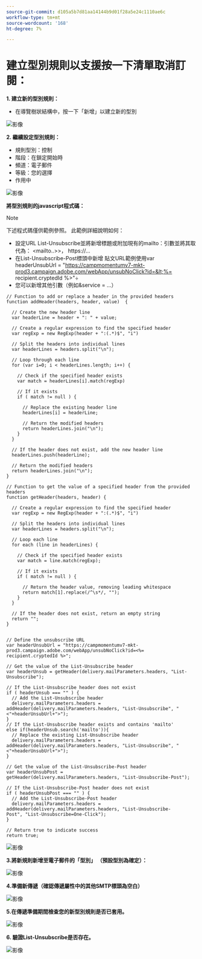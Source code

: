 ```yaml
---
source-git-commit: d105a5b7d81aa14144b9d01f28a5e24c1110ae6c
workflow-type: tm+mt
source-wordcount: '168'
ht-degree: 7%

---
```

# 建立型別規則以支援按一下清單取消訂閱：

**1. 建立新的型別規則：**

* 在導覽樹狀結構中，按一下「新增」以建立新的型別

![影像](/help/assets/CreatingTypologyRules1.png)

**2. 繼續設定型別規則：**

* 規則型別：控制
* 階段：在鎖定開始時
* 頻道：電子郵件
* 等級：您的選擇
* 作用中


![影像](/help/assets/CreatingTypologyRules2.png)


**將型別規則的javascript程式碼：**


>[!NOTE]
>
>下述程式碼僅供範例參照。
>此範例詳細說明如何：
>* 設定URL List-Unsubscribe並將新增標題或附加現有的mailto：引數並將其取代為： &lt;mailto..>>， https://...
>* 在List-Unsubscribe-Post標頭中新增
>貼文URL範例使用var headerUnsubUrl = &quot;https://campmomentumv7-mkt-prod3.campaign.adobe.com/webApp/unsubNoClick?id=&lt;%= recipient.cryptedId %>&quot;÷
>* 您可以新增其他引數（例如&amp;service = ...）
>


```
// Function to add or replace a header in the provided headers 
function addHeader(headers, header, value)  { 
    
  // Create the new header line 
  var headerLine = header + ": " + value; 
    
  // Create a regular expression to find the specified header 
  var regExp = new RegExp(header + ":(.*)$", "i") 
    
  // Split the headers into individual lines 
  var headerLines = headers.split("\n"); 
    
  // Loop through each line 
  for (var i=0; i < headerLines.length; i++) { 
      
    // Check if the specified header exists 
    var match = headerLines[i].match(regExp) 
      
    // If it exists 
    if ( match != null ) { 
        
      // Replace the existing header line 
      headerLines[i] = headerLine; 
        
      // Return the modified headers 
      return headerLines.join("\n"); 
    } 
  } 
    
  // If the header does not exist, add the new header line 
  headerLines.push(headerLine); 
    
  // Return the modified headers 
  return headerLines.join("\n"); 
} 
  
// Function to get the value of a specified header from the provided headers 
function getHeader(headers, header) { 
    
  // Create a regular expression to find the specified header 
  var regExp = new RegExp(header + ":(.*)$", "i") 
    
  // Split the headers into individual lines 
  var headerLines = headers.split("\n"); 
    
  // Loop each line 
  for each (line in headerLines) { 
      
    // Check if the specified header exists 
    var match = line.match(regExp); 
      
    // If it exists 
    if ( match != null ) { 
        
      // Return the header value, removing leading whitespace 
      return match[1].replace(/^\s*/, ""); 
    } 
  } 
    
  // If the header does not exist, return an empty string 
  return ""; 
} 
  
  
// Define the unsubscribe URL 
var headerUnsubUrl = "https://campmomentumv7-mkt-prod3.campaign.adobe.com/webApp/unsubNoClick?id=<%= recipient.cryptedId %>"; 
  
// Get the value of the List-Unsubscribe header 
var headerUnsub = getHeader(delivery.mailParameters.headers, "List-Unsubscribe"); 
  
// If the List-Unsubscribe header does not exist 
if ( headerUnsub === "" ) { 
  // Add the List-Unsubscribe header 
  delivery.mailParameters.headers = addHeader(delivery.mailParameters.headers, "List-Unsubscribe", "<"+headerUnsubUrl+">"); 
} 
// If the List-Unsubscribe header exists and contains 'mailto' 
else if(headerUnsub.search('mailto')){ 
  // Replace the existing List-Unsubscribe header 
  delivery.mailParameters.headers = addHeader(delivery.mailParameters.headers, "List-Unsubscribe", "<"+headerUnsubUrl+">"); 
} 
  
// Get the value of the List-Unsubscribe-Post header 
var headerUnsubPost = getHeader(delivery.mailParameters.headers, "List-Unsubscribe-Post"); 
  
// If the List-Unsubscribe-Post header does not exist 
if ( headerUnsubPost === "" ) { 
  // Add the List-Unsubscribe-Post header 
  delivery.mailParameters.headers = addHeader(delivery.mailParameters.headers, "List-Unsubscribe-Post", "List-Unsubscribe=One-Click"); 
} 
  
// Return true to indicate success 
return true; 
```


![影像](/help/assets/CreatingTypologyRules3.png)

**3.將新規則新增至電子郵件的「型別」 （預設型別為確定）：**

![影像](/help/assets/CreatingTypologyRules4.png)

**4.準備新傳遞（確認傳遞屬性中的其他SMTP標頭為空白）**

![影像](/help/assets/CreatingTypologyRules5.png)

**5.在傳遞準備期間檢查您的新型別規則是否已套用。**

![影像](/help/assets/CreatingTypologyRules6.png)



**6. 驗證List-Unsubscribe是否存在。**

![影像](/help/assets/CreatingTypologyRules7.png)
